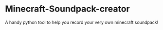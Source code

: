 # Minecraft-Soundpack-creator
A handy python tool to help you record your very own minecraft soundpack!
